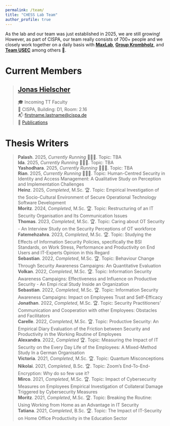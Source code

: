 ```yaml
---
permalink: /team/
title: "CHESS Lab Team"
author_profile: true
---
```


As the lab and our team was just established in 2025, we are still growing! However, as part of CISPA, our team really consists of 700+ people and we closely work together on a daily basis with __[MaxLab](https://group.cispa.io/golla/)__, __[Group Krombholz](https://cispa.de/de/research/groups/krombholz)__, and __[Team USEC](https://teamusec.de/)__  among others 💪.

# Current Members

> ## [Jonas Hielscher](https://jhielscher.de)
> 🎓 Incoming TT Faculty \
> 📍 CISPA, Building: D1, Room: 2.16 \
> 📬 [firstname.lastname@cispa.de](mailto:firstname.lastname@cispa.de) \
> 📝 [Publications](https://scholar.google.com/citations?user=UvcKg4kAAAAJ&hl=de)



# Thesis Writers
> __Palash__. 2025, _Currently Running_ 👩🏼‍💻. Topic: TBA \
> __Ida__. 2025, _Currently Running_ 👩🏼‍💻. Topic: TBA \
> __Yashodhara__. 2025, _Currently Running_ 👩🏼‍💻. Topic: TBA \
> __Rian__. 2025, _Currently Running_ 👩🏼‍💻. Topic: Human-Centred Security in Identity and Access Management: A Qualitative Study on Perception and Implementation Challenges \
> __Heinz__. 2025, _Completed_, M.Sc. 🏆. Topic: Empirical Investigation of the Socio-Cultural Environment of Secure Operational Technology Software Development \
> __Moritz__. 2024, _Completed_, M.Sc. 🏆. Topic:  Restructuring of an IT Security Organisation and Its Communication Issues \
> __Thomas__. 2023, _Completed_, M.Sc. 🏆. Topic: Caring about OT Security - An Interview Study on the Security Perceptions of OT workforce \
> __Fatemehzahra__. 2023, _Completed_, M.Sc. 🏆. Topic: Studying the Effects of Information Security Policies, specifically the BSI Standards, on Work Stress, Performance and Productivity on End Users and IT-Experts Opinion in this Regard \
> __Sebastian__. 2022, _Completed_, M.Sc. 🏆. Topic: Behaviour Change Through Security Awareness Campaigns: An Quantitative Evaluation \
> __Volkan__. 2022, _Completed_, M.Sc. 🏆. Topic: Information Security Awareness Campaigns: Effectiveness and Influence on Productive Security - An Empi rical Study Inside an Organization \
> __Sebastian__. 2022, _Completed_, M.Sc. 🏆. Topic: Information Security Awareness Campaigns: Impact on Employees Trust and Self-Efficacy \
> __Jonathan__. 2022, _Completed_, M.Sc. 🏆. Topic: Security Practitioners’ Communication and Cooperation with other Employees: Obstacles and Facilitators \
> __Carelle__. 2022, _Completed_, M.Sc. 🏆. Topic: Productive Security: An Empirical Diary Evaluation of the Friction between Security and Productivity in the Working Routine of Employees \
> __Alexandra__. 2022, _Completed_ 🏆. Topic: Measuring the Impact of IT Security on the Every Day Life of the Employees: A Mixed-Method Study In a German Organisation \
> __Victoria__. 2021, _Completed_, M.Sc. 🏆. Topic: Quantum Misconceptions \
> __Nikolai__. 2021, _Completed_, B.Sc. 🏆. Topic: Zoom’s End-To-End-Encryption: Why do so few use it? \
> __Mirco__. 2021, _Completed_, M.Sc. 🏆. Topic: Impact of Cybersecurity Measures on Employees Empirical Investigation of Collateral Damage Triggered by Cybersecurity Measures \
> __Moritz__. 2021, _Completed_, M.Sc. 🏆. Topic: Breaking the Routine: Using Working from Home as an Advantage in IT Security \
> __Tatiana__. 2021, _Completed_, B.Sc. 🏆. Topic: The Impact of IT-Security on Home Oﬃce Productivity in the Education Sector